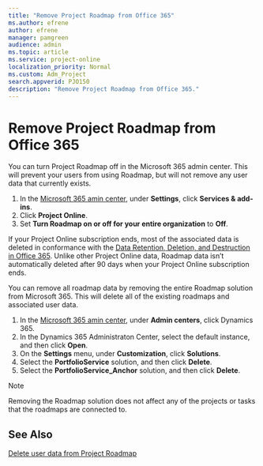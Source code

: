 ```yaml
---
title: "Remove Project Roadmap from Office 365"
ms.author: efrene
author: efrene
manager: pamgreen
audience: admin
ms.topic: article
ms.service: project-online
localization_priority: Normal
ms.custom: Adm_Project
search.appverid: PJO150
description: "Remove Project Roadmap from Office 365."
---
```


# Remove Project Roadmap from Office 365

You can turn Project Roadmap off in the Microsoft 365 admin center. This will prevent your users from using Roadmap, but will not remove any user data that currently exists.

1. In the [Microsoft 365 amin center](https://admin.microsoft.com), under **Settings**, click **Services & add-ins**.
2. Click **Project Online**.
3. Set **Turn Roadmap on or off for your entire organization** to **Off**.

If your Project Online subscription ends, most of the associated data is deleted in conformance with the [Data Retention, Deletion, and Destruction in Office 365](https://docs.microsoft.com/office365/securitycompliance/office-365-data-retention-deletion-and-destruction-overview). Unlike other Project Online data, Roadmap data isn’t automatically deleted after 90 days when your Project Online subscription ends.

You can remove all roadmap data by removing the entire Roadmap solution from Microsoft 365. This will delete all of the existing roadmaps and associated user data.

1. In the [Microsoft 365 amin center](https://admin.microsoft.com), under **Admin centers**, click Dynamics 365.
2. In the Dynamics 365 Administraton Center, select the default instance, and then click **Open**.
3. On the **Settings** menu, under **Customization**, click **Solutions**.
4. Select the **PortfolioService** solution, and then click **Delete**.
5. Select the **PortfolioService_Anchor** solution, and then click **Delete**.

> [!NOTE]
> Removing the Roadmap solution does not affect any of the projects or tasks that the roadmaps are connected to.

## See Also

[Delete user data from Project Roadmap](delete-user-data-from-project-roadmap.md)
  
  

